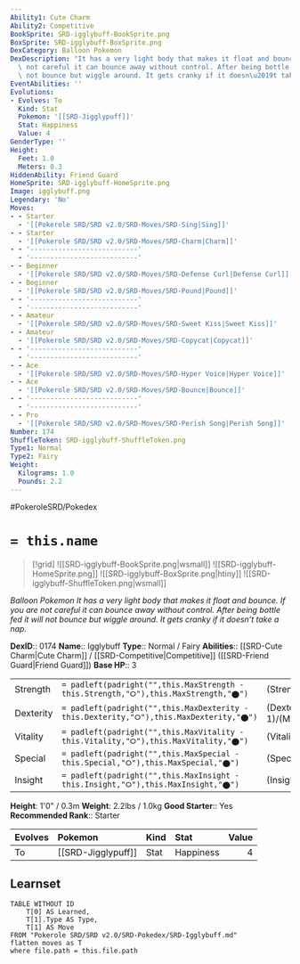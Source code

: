 ```yaml
---
Ability1: Cute Charm
Ability2: Competitive
BookSprite: SRD-igglybuff-BookSprite.png
BoxSprite: SRD-igglybuff-BoxSprite.png
DexCategory: Balloon Pokemon
DexDescription: "It has a very light body that makes it float and bounce. If you are\
  \ not careful it can bounce away without control. After being bottle fed it will\
  \ not bounce but wiggle around. It gets cranky if it doesn\u2019t take a nap."
EventAbilities: ''
Evolutions:
- Evolves: To
  Kind: Stat
  Pokemon: '[[SRD-Jigglypuff]]'
  Stat: Happiness
  Value: 4
GenderType: ''
Height:
  Feet: 1.0
  Meters: 0.3
HiddenAbility: Friend Guard
HomeSprite: SRD-igglybuff-HomeSprite.png
Image: igglybuff.png
Legendary: 'No'
Moves:
- - Starter
  - '[[Pokerole SRD/SRD v2.0/SRD-Moves/SRD-Sing|Sing]]'
- - Starter
  - '[[Pokerole SRD/SRD v2.0/SRD-Moves/SRD-Charm|Charm]]'
- - '---------------------------'
  - '---------------------------'
- - Beginner
  - '[[Pokerole SRD/SRD v2.0/SRD-Moves/SRD-Defense Curl|Defense Curl]]'
- - Beginner
  - '[[Pokerole SRD/SRD v2.0/SRD-Moves/SRD-Pound|Pound]]'
- - '---------------------------'
  - '---------------------------'
- - Amateur
  - '[[Pokerole SRD/SRD v2.0/SRD-Moves/SRD-Sweet Kiss|Sweet Kiss]]'
- - Amateur
  - '[[Pokerole SRD/SRD v2.0/SRD-Moves/SRD-Copycat|Copycat]]'
- - '---------------------------'
  - '---------------------------'
- - Ace
  - '[[Pokerole SRD/SRD v2.0/SRD-Moves/SRD-Hyper Voice|Hyper Voice]]'
- - Ace
  - '[[Pokerole SRD/SRD v2.0/SRD-Moves/SRD-Bounce|Bounce]]'
- - '---------------------------'
  - '---------------------------'
- - Pro
  - '[[Pokerole SRD/SRD v2.0/SRD-Moves/SRD-Perish Song|Perish Song]]'
Number: 174
ShuffleToken: SRD-igglybuff-ShuffleToken.png
Type1: Normal
Type2: Fairy
Weight:
  Kilograms: 1.0
  Pounds: 2.2
---
```


#PokeroleSRD/Pokedex

# `= this.name`

> [!grid]
> ![[SRD-igglybuff-BookSprite.png|wsmall]]
> ![[SRD-igglybuff-HomeSprite.png]]
> ![[SRD-igglybuff-BoxSprite.png|htiny]]
> ![[SRD-igglybuff-ShuffleToken.png|wsmall]]


*Balloon Pokemon*
*It has a very light body that makes it float and bounce. If you are not careful it can bounce away without control. After being bottle fed it will not bounce but wiggle around. It gets cranky if it doesn’t take a nap.*

**DexID**:: 0174
**Name**:: Igglybuff
**Type**:: Normal / Fairy
**Abilities**:: [[SRD-Cute Charm|Cute Charm]] / [[SRD-Competitive|Competitive]] ([[SRD-Friend Guard|Friend Guard]])
**Base HP**:: 3

|           |                                                                                        |                                          |
| --------- | -------------------------------------------------------------------------------------- | ---------------------------------------- |
| Strength  | `= padleft(padright("",this.MaxStrength - this.Strength,"⭘"),this.MaxStrength,"⬤")`    | (Strength::1)/(MaxStrength::3)   |
| Dexterity | `= padleft(padright("",this.MaxDexterity - this.Dexterity,"⭘"),this.MaxDexterity,"⬤")` | (Dexterity:: 1)/(MaxDexterity::2) |
| Vitality  | `= padleft(padright("",this.MaxVitality - this.Vitality,"⭘"),this.MaxVitality,"⬤")`    | (Vitality::1)/(MaxVitality::2)   |
| Special   | `= padleft(padright("",this.MaxSpecial - this.Special,"⭘"),this.MaxSpecial,"⬤")`       | (Special::1)/(MaxSpecial::3)     |
| Insight   | `= padleft(padright("",this.MaxInsight - this.Insight,"⭘"),this.MaxInsight,"⬤")`       | (Insight::1)/(MaxInsight::3)     |

**Height**: 1'0" / 0.3m
**Weight**: 2.2lbs / 1.0kg
**Good Starter**:: Yes
**Recommended Rank**:: Starter

| Evolves   | Pokemon            | Kind   | Stat      |   Value |
|:----------|:-------------------|:-------|:----------|--------:|
| To        | [[SRD-Jigglypuff]] | Stat   | Happiness |       4 |

## Learnset

```dataview
TABLE WITHOUT ID
    T[0] AS Learned,
    T[1].Type AS Type,
    T[1] AS Move
FROM "Pokerole SRD/SRD v2.0/SRD-Pokedex/SRD-Igglybuff.md"
flatten moves as T
where file.path = this.file.path
```
